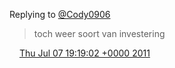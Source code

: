 Replying to [@Cody0906](https://twitter.com/@Cody0906/status/88668344898691073)

> toch weer soort van investering

<img src="../../media/tweet.ico" width="12" /> [Thu Jul 07 19:19:02 +0000 2011](https://twitter.com/DromerDenker/status/89050812407480320)